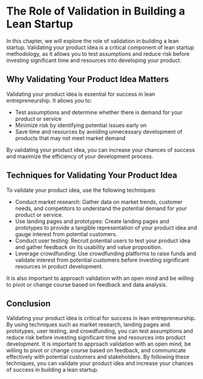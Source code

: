 The Role of Validation in Building a Lean Startup
==========================================================================================

In this chapter, we will explore the role of validation in building a lean startup. Validating your product idea is a critical component of lean startup methodology, as it allows you to test assumptions and reduce risk before investing significant time and resources into developing your product.

Why Validating Your Product Idea Matters
----------------------------------------

Validating your product idea is essential for success in lean entrepreneurship. It allows you to:

* Test assumptions and determine whether there is demand for your product or service
* Minimize risk by identifying potential issues early on
* Save time and resources by avoiding unnecessary development of products that may not meet market demand

By validating your product idea, you can increase your chances of success and maximize the efficiency of your development process.

Techniques for Validating Your Product Idea
-------------------------------------------

To validate your product idea, use the following techniques:

* Conduct market research: Gather data on market trends, customer needs, and competitors to understand the potential demand for your product or service.
* Use landing pages and prototypes: Create landing pages and prototypes to provide a tangible representation of your product idea and gauge interest from potential customers.
* Conduct user testing: Recruit potential users to test your product idea and gather feedback on its usability and value proposition.
* Leverage crowdfunding: Use crowdfunding platforms to raise funds and validate interest from potential customers before investing significant resources in product development.

It is also important to approach validation with an open mind and be willing to pivot or change course based on feedback and data analysis.

Conclusion
----------

Validating your product idea is critical for success in lean entrepreneurship. By using techniques such as market research, landing pages and prototypes, user testing, and crowdfunding, you can test assumptions and reduce risk before investing significant time and resources into product development. It is important to approach validation with an open mind, be willing to pivot or change course based on feedback, and communicate effectively with potential customers and stakeholders. By following these techniques, you can validate your product idea and increase your chances of success in building a lean startup.
